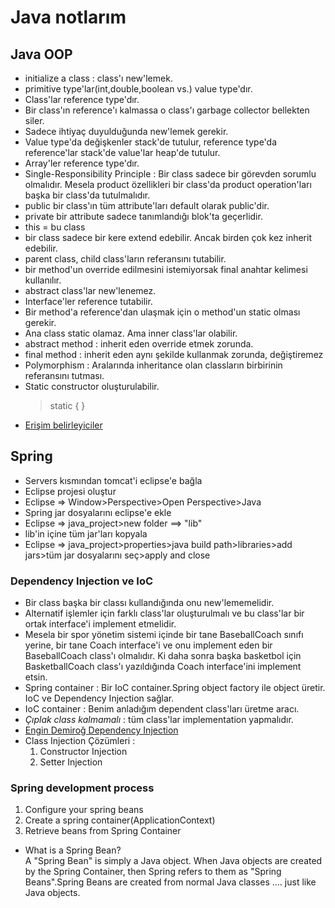 # Java notlarım

## Java OOP
* initialize a class : class'ı new'lemek.
* primitive type'lar(int,double,boolean vs.) value type'dır.
* Class'lar reference type'dır.
* Bir class'ın reference'ı kalmassa o class'ı garbage collector bellekten siler.
* Sadece ihtiyaç duyulduğunda new'lemek gerekir.
* Value type'da değişkenler stack'de tutulur, reference type'da reference'lar stack'de value'lar heap'de tutulur.
* Array'ler reference type'dır.
* Single-Responsibility Principle : Bir class sadece bir görevden sorumlu olmalıdır. Mesela product özellikleri bir class'da product operation'ları başka bir class'da tutulmalıdır.
* public bir class'ın tüm attribute'ları default olarak public'dir.
* private bir attribute sadece tanımlandığı blok'ta geçerlidir.
* this = bu class
* bir class sadece bir kere extend edebilir. Ancak birden çok kez inherit edebilir.
* parent class, child class'ların referansını tutabilir.
* bir method'un override edilmesini istemiyorsak final anahtar kelimesi kullanılır.
* abstract class'lar new'lenemez.
* Interface'ler reference tutabilir.
* Bir method'a reference'dan ulaşmak için o method'un static olması gerekir.
* Ana class static olamaz. Ama inner class'lar olabilir.
* abstract method : inherit eden override etmek zorunda.
* final method : inherit eden aynı şekilde kullanmak zorunda, değiştiremez
* Polymorphism : Aralarında inheritance olan classların birbirinin referansını tutması.
* Static constructor oluşturulabilir. 
    > static {  }
* [Erişim belirleyiciler](https://ramazanbiyikci.com.tr/java-erisim-belirleyiciler-access-modifiers/)

## Spring
* Servers kısmından tomcat'i eclipse'e bağla
* Eclipse projesi oluştur
* Eclipse => Window>Perspective>Open Perspective>Java
* Spring jar dosyalarını eclipse'e ekle
* Eclipse => java_project>new folder ==> "lib"
* lib'in içine tüm jar'ları kopyala
* Eclipse => java_project>properties>java build path>libraries>add jars>tüm jar dosyalarını seç>apply and close

### Dependency Injection ve IoC
* Bir class başka bir classı kullandığında onu new'lememelidir.
* Alternatif işlemler için farklı class'lar oluşturulmalı ve bu class'lar bir ortak interface'i implement etmelidir.
* Mesela bir spor yönetim sistemi içinde bir tane BaseballCoach sınıfı yerine, bir tane Coach interface'i ve onu implement eden bir BaseballCoach class'ı olmalıdır. Ki daha sonra başka basketbol için BasketballCoach class'ı yazıldığında Coach interface'ini implement etsin.
* Spring container : Bir IoC container.Spring object factory ile object üretir. IoC ve Dependency Injection sağlar.
* IoC container : Benim anladığım dependent class'ları üretme aracı.
* _Çıplak class kalmamalı_ : tüm class'lar implementation yapmalıdır.
* [Engin Demiroğ Dependency Injection](https://www.youtube.com/watch?v=YqDLfjE-mes)
* Class Injection Çözümleri : 
    1. Constructor Injection
    2. Setter Injection

### Spring development process
1. Configure your spring beans
2. Create a spring container(ApplicationContext)
3. Retrieve beans from Spring Container

* What is a Spring Bean? <br>
A "Spring Bean" is simply a Java object. When Java objects are created by the Spring Container, then Spring refers to them as "Spring Beans".Spring Beans are created from normal Java classes .... just like Java objects.
